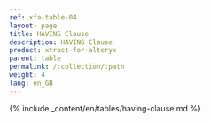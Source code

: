 ```yaml
---
ref: xfa-table-04
layout: page
title: HAVING Clause
description: HAVING Clause
product: xtract-for-alteryx
parent: table
permalink: /:collection/:path
weight: 4
lang: en_GB
---
```


{% include _content/en/tables/having-clause.md  %}
